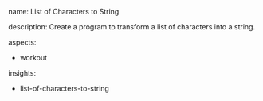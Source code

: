 name: List of Characters to String

description: Create a program to transform a list of characters into a string.

aspects:
  - workout

insights:
  - list-of-characters-to-string